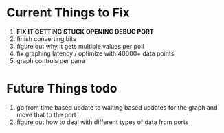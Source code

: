 # Current Things to Fix

1. **FIX IT GETTING STUCK OPENING DEBUG PORT**
1. finish converting bits
1. figure out why it gets multiple values per poll
1. fix graphing latency / optimize with 40000+ data points
1. graph controls per pane


# Future Things todo

1. go from time based update to waiting based updates for the graph and move that to the port
1. figure out how to deal with different types of data from ports
